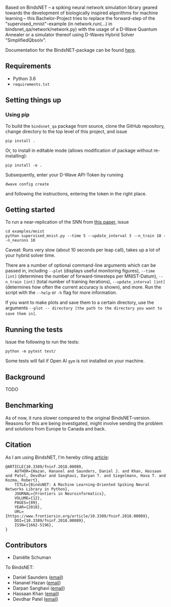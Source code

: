 Based on BindsNET – a spiking neural network simulation library geared towards the development of biologically inspired algorithms for machine learning – this Bachelor-Project tries to replace the forward-step of the "supervised_mnist"-example (in network.run(...) in bindsnet_qa/network/network.py) with the usage of a D-Wave Quantum Annealer or a simulator thereof using D-Waves Hybrid Solver "SimplifiedQbsolv".

Documentation for the BindsNET-package can be found [here](https://bindsnet-docs.readthedocs.io).

## Requirements

- Python 3.6
- `requirements.txt`

## Setting things up

### Using pip
To build the `bindsnet_qa` package from source, clone the GitHub repository, change directory to the top level of this project, and issue

```
pip install .
```

Or, to install in editable mode (allows modification of package without re-installing):

```
pip install -e .
```

Subsequently, enter your D-Wave API-Token by running
```
dwave config create
```
and following the instructions, entering the token in the right place.

## Getting started

To run a near-replication of the SNN from [this paper](https://www.frontiersin.org/articles/10.3389/fncom.2015.00099/full), issue

```
cd examples/mnist
python supervised_mnist.py --time 5 --update_interval 3 --n_train 10 --n_neurons 10
```

Caveat: Runs very slow (about 10 seconds per leap call), takes up a lot of your hybrid solver time.

There are a number of optional command-line arguments which can be passed in, including `--plot` (displays useful monitoring figures), `--time [int]` (determines the number of forward-timesteps per MNIST-Datum),  `--n_train [int]` (total number of training iterations), `--update_interval [int]` (determines how often the current accuracy is shown), and more. 
Run the script with the `--help` or `-h` flag for more information.

If you want to make plots and save them to a certain directory, use the arguments `--plot -- directory [the path to the directory you want to save them in]`.

## Running the tests

Issue the following to run the tests:

```
python -m pytest test/
```

Some tests will fail if Open AI `gym` is not installed on your machine.

## Background
TODO

## Benchmarking
As of now, it runs slower compared to the original BindsNET-version. Reasons for this are being investigated, might involve sending the problem and solutions from Europe to Canada and back.

## Citation

As I am using BindsNET, I'm hereby citing [article](https://www.frontiersin.org/article/10.3389/fninf.2018.00089):

```
@ARTICLE{10.3389/fninf.2018.00089,
	AUTHOR={Hazan, Hananel and Saunders, Daniel J. and Khan, Hassaan and Patel, Devdhar and Sanghavi, Darpan T. and Siegelmann, Hava T. and Kozma, Robert},   
	TITLE={BindsNET: A Machine Learning-Oriented Spiking Neural Networks Library in Python},      
	JOURNAL={Frontiers in Neuroinformatics},      
	VOLUME={12},      
	PAGES={89},     
	YEAR={2018}, 
	URL={https://www.frontiersin.org/article/10.3389/fninf.2018.00089},       
	DOI={10.3389/fninf.2018.00089},      
	ISSN={1662-5196},
}

```

## Contributors
- Daniëlle Schuman

To BindsNET:
- Daniel Saunders ([email](mailto:djsaunde@cs.umass.edu))
- Hananel Hazan ([email](mailto:hananel@hazan.org.il))
- Darpan Sanghavi ([email](mailto:dsanghavi@cs.umass.edu))
- Hassaan Khan ([email](mailto:hqkhan@umass.edu))
- Devdhar Patel ([email](mailto:devdharpatel@cs.umass.edu))